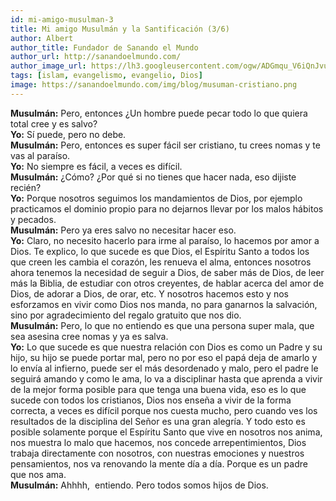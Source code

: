 ```yaml
---
id: mi-amigo-musulman-3
title: Mi amigo Musulmán y la Santificación (3/6)
author: Albert
author_title: Fundador de Sanando el Mundo
author_url: http://sanandoelmundo.com/
author_image_url: https://lh3.googleusercontent.com/ogw/ADGmqu_V6iQnJvuIOUFQJ8ebZQW6vvBd8lk0fipmF92Z
tags: [islam, evangelismo, evangelio, Dios]
image: https://sanandoelmundo.com/img/blog/musuman-cristiano.png
---
```


**Musulmán:** Pero, entonces ¿Un hombre puede pecar todo lo que quiera total cree y es salvo?  
**Yo:** Sí puede, pero no debe.  
**Musulmán:** Pero, entonces es super fácil ser cristiano, tu crees nomas y te vas al paraíso.  
**Yo:** No siempre es fácil, a veces es difícil.  
**Musulmán:** ¿Cómo? ¿Por qué si no tienes que hacer nada, eso dijiste recién?  
**Yo:** Porque nosotros seguimos los mandamientos de Dios, por ejemplo practicamos el dominio propio para no dejarnos llevar por los malos hábitos y pecados.  
**Musulmán:** Pero ya eres salvo no necesitar hacer eso.  
**Yo:** Claro, no necesito hacerlo para irme al paraíso, lo hacemos por amor a Dios. Te explico, lo que sucede es que Dios, el Espíritu Santo a todos los que creen les cambia el corazón, les renueva el alma, entonces nosotros ahora tenemos la necesidad de seguir a Dios, de saber más de Dios, de leer más la Biblia, de estudiar con otros creyentes, de hablar acerca del amor de Dios, de adorar a Dios, de orar, etc. Y nosotros hacemos esto y nos esforzamos en vivir como Dios nos manda, no para ganarnos la salvación, sino por agradecimiento del regalo gratuito que nos dio.  
**Musulmán:** Pero, lo que no entiendo es que una persona super mala, que sea asesina cree nomas y ya es salva.  
**Yo:** Lo que sucede es que nuestra relación con Dios es como un Padre y su hijo, su hijo se puede portar mal, pero no por eso el papá deja de amarlo y lo envía al infierno, puede ser el más desordenado y malo, pero el padre le seguirá amando y como le ama, lo va a disciplinar hasta que aprenda a vivir de la mejor forma posible para que tenga una buena vida, eso es lo que sucede con todos los cristianos, Dios nos enseña a vivir de la forma correcta, a veces es difícil porque nos cuesta mucho, pero cuando ves los resultados de la disciplina del Señor es una gran alegría. Y todo esto es posible solamente porque el Espíritu Santo que vive en nosotros nos anima, nos muestra lo malo que hacemos, nos concede arrepentimientos, Dios trabaja directamente con nosotros, con nuestras emociones y nuestros pensamientos, nos va renovando la mente día a día. Porque es un padre que nos ama.  
**Musulmán:** Ahhhh,  entiendo. Pero todos somos hijos de Dios.